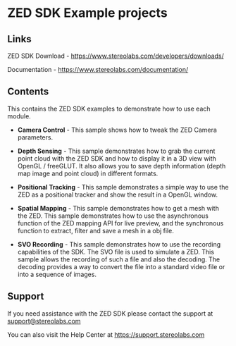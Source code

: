 # ZED SDK Example projects

Links
---------------
ZED SDK Download - https://www.stereolabs.com/developers/downloads/

Documentation - https://www.stereolabs.com/documentation/

Contents
--------
This contains the ZED SDK examples to demonstrate how to use each module.

* **Camera Control** - This sample shows how to tweak the ZED Camera parameters.

* **Depth Sensing** - This sample demonstrates how to grab the current point cloud with the ZED SDK and how to display it in a 3D view with OpenGL / freeGLUT. It also allows you to save depth information (depth map image and point cloud) in different formats.

* **Positional Tracking** - This sample demonstrates a simple way to use the ZED as a positional tracker and show the result in a OpenGL window.

* **Spatial Mapping** - This sample demonstrates how to get a mesh with the ZED. This sample demonstrates how to use the asynchronous function of the ZED mapping API for live preview, and the synchronous function to extract, filter and save a mesh in a obj file.

* **SVO Recording** - This sample demonstrates how to use the recording capabilities of the SDK. The SVO file is used to simulate a ZED. This sample allows the recording of such a file and also the decoding. The decoding provides a way to convert the file into a standard video file or into a sequence of images.

Support
-------
If you need assistance with the ZED SDK please contact the support at support@stereolabs.com

You can also visit the Help Center at https://support.stereolabs.com